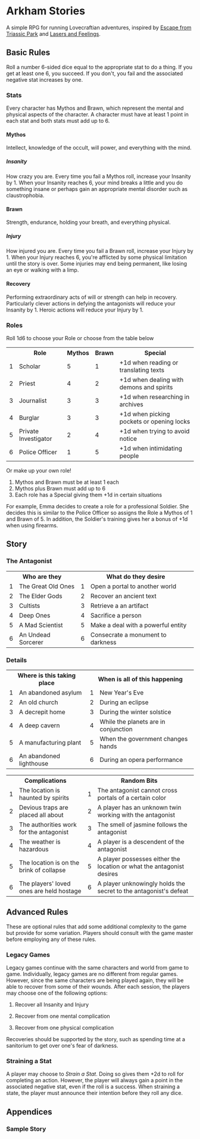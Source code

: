 # Arkham Stories

A simple RPG for running Lovecraftian adventures, inspired by [Escape from Triassic Park](https://www.reddit.com/r/rpg/comments/6f1lkt/i_ran_a_homebrew_microrpg_escape_from_triassic/) and [Lasers and Feelings](http://onesevendesign.com/lasers_and_feelings_rpg.pdf).

## Basic Rules

Roll a number 6-sided dice equal to the appropriate stat to do a thing. If you get at least one 6, you succeed. If you don't, you fail and the associated negative stat increases by one.

### Stats

Every character has Mythos and Brawn, which represent the mental and physical aspects of the character.  A character must have at least 1 point in each stat and both stats must add up to 6.  

#### Mythos

Intellect, knowledge of the occult, will power, and everything with the mind.

##### Insanity

How crazy you are.  Every time you fail a Mythos roll, increase your Insanity by 1.  When your Insanity reaches 6, your mind breaks a little and you do something insane or perhaps gain an appropriate mental disorder such as claustrophobia.

#### Brawn

Strength, endurance, holding your breath, and everything physical.

##### Injury

How injured you are.  Every time you fail a Brawn roll, increase your Injury by 1.  When your Injury reaches 6, you're afflicted by some physical limitation until the story is over.  Some injuries may end being permanent, like losing an eye or walking with a limp.

#### Recovery

Performing extraordinary acts of will or strength can help in recovery.  Particularly clever actions in defying the antagonists will reduce your Insanity by 1.  Heroic actions will reduce your Injury by 1.

### Roles

Roll 1d6 to choose your Role or choose from the table below

<table>
  <tr>
    <th></th>
    <th>Role</th>
    <th>Mythos</th>
    <th>Brawn</th>
    <th>Special</th>
  </tr>
  <tr>
    <td>1</td>
    <td>Scholar</td>
    <td>5</td>
    <td>1</td>
    <td>+1d when reading or translating texts</td>
  </tr>
  <tr>
    <td>2</td>
    <td>Priest</td>
    <td>4</td>
    <td>2</td>
    <td>+1d when dealing with demons and spirits</td>
  </tr>
  <tr>
    <td>3</td>
    <td>Journalist</td>
    <td>3</td>
    <td>3</td>
    <td>+1d when researching in archives</td>
  </tr>
  <tr>
    <td>4</td>
    <td>Burglar</td>
    <td>3</td>
    <td>3</td>
    <td>+1d when picking pockets or opening locks</td>
  </tr>
  <tr>
    <td>5</td>
    <td>Private Investigator</td>
    <td>2</td>
    <td>4</td>
    <td>+1d when trying to avoid notice</td>
  </tr>
  <tr>
    <td>6</td>
    <td>Police Officer</td>
    <td>1</td>
    <td>5</td>
    <td>+1d when intimidating people</td>
  </tr>
</table>

Or make up your own role!

1. Mythos and Brawn must be at least 1 each
2. Mythos plus Brawn must add up to 6
3. Each role has a Special giving them +1d in certain situations

For example, Emma decides to create a role for a professional Soldier.  She decides this is similar to the Police Officer so assigns the Role a Mythos of 1 and Brawn of 5.  In addition, the Soldier's training gives her a bonus of +1d when using firearms.

## Story

### The Antagonist

<table>
  <tr>
    <th colspan="2">Who are they</th>
    <th colspan="2">What do they desire</th>
  </tr>
  <tr>
    <td>1</td>
    <td>The Great Old Ones</td>
    <td>1</td>
    <td>Open a portal to another world</td>
  </tr>
  <tr>
    <td>2</td>
    <td>The Elder Gods</td>
    <td>2</td>
    <td>Recover an ancient text</td>
  </tr>
  <tr>
    <td>3</td>
    <td>Cultists</td>
    <td>3</td>
    <td>Retrieve a an artifact</td>
  </tr>
  <tr>
    <td>4</td>
    <td>Deep Ones</td>
    <td>4</td>
    <td>Sacrifice a person</td>
  </tr>
  <tr>
    <td>5</td>
    <td>A Mad Scientist</td>
    <td>5</td>
    <td>Make a deal with a powerful entity</td>
  </tr>
  <tr>
    <td>6</td>
    <td>An Undead Sorcerer</td>
    <td>6</td>
    <td>Consecrate a monument to darkness</td>
  </tr>
</table>

### Details

<table>
  <tr>
    <th colspan="2">Where is this taking place</th>
    <th colspan="2">When is all of this happening</th>
  </tr>
  <tr>
    <td>1</td>
    <td>An abandoned asylum</td>
    <td>1</td>
    <td>New Year's Eve</td>
  </tr>
  <tr>
    <td>2</td>
    <td>An old church</td>
    <td>2</td>
    <td>During an eclipse</td>
  </tr>
  <tr>
    <td>3</td>
    <td>A decrepit home</td>
    <td>3</td>
    <td>During the winter solstice</td>
  </tr>
  <tr>
    <td>4</td>
    <td>A deep cavern</td>
    <td>4</td>
    <td>While the planets are in conjunction</td>
  </tr>
  <tr>
    <td>5</td>
    <td>A manufacturing plant</td>
    <td>5</td>
    <td>When the government changes hands</td>
  </tr>
  <tr>
    <td>6</td>
    <td>An abandoned lighthouse</td>
    <td>6</td>
    <td>During an opera performance</td>
  </tr>
 </table>
 
 <table>
  <tr>
    <th colspan="2">Complications</th>
    <th colspan="2">Random Bits</th>
  </tr>
  <tr>
    <td>1</td>
    <td>The location is haunted by spirits</td>
    <td>1</td>
    <td>The antagonist cannot cross portals of a certain color</td>
  </tr>
  <tr>
    <td>2</td>
    <td>Devious traps are placed all about</td>
    <td>2</td>
    <td>A player has an unknown twin working with the antagonist</td>
  </tr>
  <tr>
    <td>3</td>
    <td>The authorities work for the antagonist</td>
    <td>3</td>
    <td>The smell of jasmine follows the antagonist</td>
  </tr>
  <tr>
    <td>4</td>
    <td>The weather is hazardous</td>
    <td>4</td>
    <td>A player is a descendent of the antagonist</td>
  </tr>
  <tr>
    <td>5</td>
    <td>The location is on the brink of collapse</td>
    <td>5</td>
    <td>A player possesses either the location or what the antagonist desires</td>
  </tr>
  <tr>
    <td>6</td>
    <td>The players' loved ones are held hostage</td>
    <td>6</td>
    <td>A player unknowingly holds the secret to the antagonist's defeat</td>
  </tr>
</table>

## Advanced Rules

These are optional rules that add some additional complexity to the game but provide for some variation.  Players should consult with the game master before employing any of these rules.

### Legacy Games

Legacy games continue with the same characters and world from game to game.  Individually, legacy games are no different from regular games.  However, since the same characters are being played again, they will be able to recover from some of their wounds.  After each session, the players may choose one of the following options:

1. Recover all Insanity and Injury

2. Recover from one mental complication

3. Recover from one physical complication

Recoveries should be supported by the story, such as spending time at a sanitorium to get over one's fear of darkness.

### Straining a Stat

A player may choose to *Strain a Stat*.  Doing so gives them +2d to roll for completing an action.  However, the player will always gain a point in the associated negative stat, even if the roll is a success.  When straining a state, the player must announce their intention before they roll any dice.

## Appendices

### Sample Story

